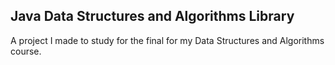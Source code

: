 ## Java Data Structures and Algorithms Library

A project I made to study for the final for my Data Structures and Algorithms course.